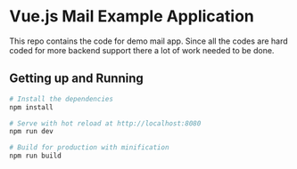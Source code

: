# Vue.js Mail Example Application


This repo contains the code for demo mail app. Since all the codes are hard coded for more backend support there a lot of work needed to be done. 

## Getting up and Running

``` bash
# Install the dependencies
npm install

# Serve with hot reload at http://localhost:8080
npm run dev

# Build for production with minification
npm run build
```

